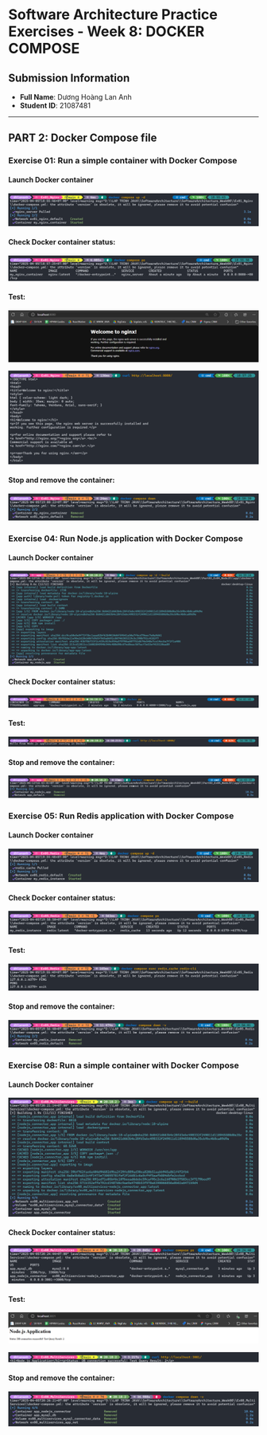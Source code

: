 # Software Architecture Practice Exercises - Week 8: DOCKER COMPOSE

## Submission Information

- **Full Name**: Dương Hoàng Lan Anh
- **Student ID**: 21087481

---

## PART 2: Docker Compose file

### Exercise 01: Run a simple container with Docker Compose

#### Launch Docker container

![](proof_images/Ex01_Nginx_DockerComposeUp.png)

#### Check Docker container status:

![](proof_images/Ex01_Nginx_DockerComposePS.png)

#### Test:

![](proof_images/Ex01_Nginx_Test_1.png)

![](proof_images/Ex01_Nginx_Test_2.png)

#### Stop and remove the container:

![](proof_images/Ex01_Nginx_DockerComposeDown.png)

### Exercise 04: Run Node.js application with Docker Compose

#### Launch Docker container

![](proof_images/Ex04_NodeJS_DockerComposeUpBuild.png)

#### Check Docker container status:

![](proof_images/Ex04_NodeJS_DockerComposePS.png)

#### Test:

![](proof_images/Ex04_NodeJS_Test.png)

#### Stop and remove the container:

![](proof_images/Ex04_NodeJS_DockerComposeDown.png)

### Exercise 05: Run Redis application with Docker Compose

#### Launch Docker container

![](proof_images/Ex05_Redis_DockerComposeUp.png)

#### Check Docker container status:

![](proof_images/Ex05_Redis_DockerComposePS.png)

#### Test:

![](proof_images/Ex05_Redis_Test.png)

#### Stop and remove the container:

![](proof_images/Ex05_Redis_DockerComposeDown.png)

### Exercise 08: Run a simple container with Docker Compose

#### Launch Docker container

![](proof_images/Ex08_MultiServices_DockerComposeUp.png)

#### Check Docker container status:

![](proof_images/Ex08_MultiServices_DockerComposePS.png)

#### Test:

![](proof_images/Ex08_MultiServices_Test_1.png)

![](proof_images/Ex08_MultiServices_Test_2.png)

#### Stop and remove the container:

![](proof_images/Ex08_MultiServices_DockerComposeDown.png)
